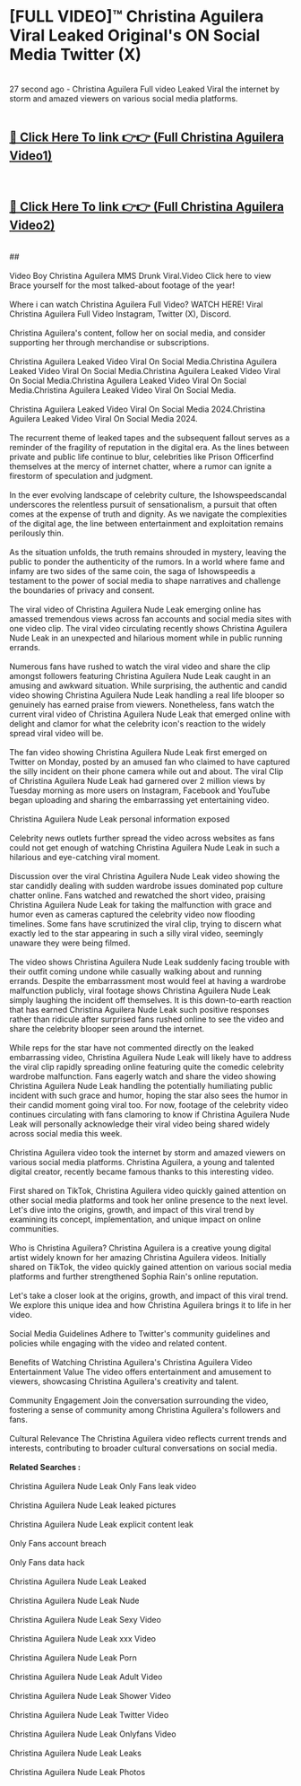 # [FULL VIDEO]™ Christina Aguilera Viral Leaked Original's ON Social Media Twitter (X) <br>
<br>
27 second ago - Christina Aguilera Full video Leaked Viral the internet by storm and amazed viewers on various social media platforms.<br>

 <br>

##  <a href="https://play.123hd.live?title=Full Christina_Aguilera&ref=git">🔴 Click Here To link 👉👉 (Full Christina Aguilera Video1)</a><br>
  <br>

##  <a href="https://play.123hd.live?title=Full Christina_Aguilera&ref=git">🔴 Click Here To link 👉👉 (Full Christina Aguilera Video2)</a><br>
  <br>
  ##


  <br>

  <br>
Video Boy Christina Aguilera MMS Drunk Viral.Video Click here to view Brace yourself for the most talked-about footage of the year!
<br><br>
Where i can watch Christina Aguilera Full Video? WATCH HERE! Viral Christina Aguilera Full Video Instagram, Twitter (X), Discord.
<br><br>
Christina Aguilera's content, follow her on social media, and consider supporting her through merchandise or subscriptions.
<br><br>
Christina Aguilera Leaked Video Viral On Social Media.Christina Aguilera Leaked Video Viral On Social Media.Christina Aguilera Leaked Video Viral On Social Media.Christina Aguilera Leaked Video Viral On Social Media.Christina Aguilera Leaked Video Viral On Social Media.
<br><br>
Christina Aguilera Leaked Video Viral On Social Media 2024.Christina Aguilera Leaked Video Viral On Social Media 2024.
<br><br>
The recurrent theme of leaked tapes and the subsequent fallout serves as a reminder of the fragility of reputation in the digital era. As the lines between private and public life continue to blur, celebrities like Prison Officerfind themselves at the mercy of internet chatter, where a rumor can ignite a firestorm of speculation and judgment.
<br><br>
In the ever evolving landscape of celebrity culture, the Ishowspeedscandal underscores the relentless pursuit of sensationalism, a pursuit that often comes at the expense of truth and dignity. As we navigate the complexities of the digital age, the line between entertainment and exploitation remains perilously thin.
<br><br>
As the situation unfolds, the truth remains shrouded in mystery, leaving the public to ponder the authenticity of the rumors. In a world where fame and infamy are two sides of the same coin, the saga of Ishowspeedis a testament to the power of social media to shape narratives and challenge the boundaries of privacy and consent.
<br><br>
The viral video of Christina Aguilera Nude Leak emerging online has amassed tremendous views across fan accounts and social media sites with one video clip. The viral video circulating recently shows Christina Aguilera Nude Leak in an unexpected and hilarious moment while in public running errands.
<br><br>
Numerous fans have rushed to watch the viral video and share the clip amongst followers featuring Christina Aguilera Nude Leak caught in an amusing and awkward situation. While surprising, the authentic and candid video showing Christina Aguilera Nude Leak handling a real life blooper so genuinely has earned praise from viewers. Nonetheless, fans watch the current viral video of Christina Aguilera Nude Leak that emerged online with delight and clamor for what the celebrity icon's reaction to the widely spread viral video will be.
<br><br>
The fan video showing Christina Aguilera Nude Leak first emerged on Twitter on Monday, posted by an amused fan who claimed to have captured the silly incident on their phone camera while out and about. The viral Clip of Christina Aguilera Nude Leak had garnered over 2 million views by Tuesday morning as more users on Instagram, Facebook and YouTube began uploading and sharing the embarrassing yet entertaining video.
<br><br>
Christina Aguilera Nude Leak personal information exposed
<br><br>
Celebrity news outlets further spread the video across websites as fans could not get enough of watching Christina Aguilera Nude Leak in such a hilarious and eye-catching viral moment.
<br><br>
Discussion over the viral Christina Aguilera Nude Leak video showing the star candidly dealing with sudden wardrobe issues dominated pop culture chatter online. Fans watched and rewatched the short video, praising Christina Aguilera Nude Leak for taking the malfunction with grace and humor even as cameras captured the celebrity video now flooding timelines. Some fans have scrutinized the viral clip, trying to discern what exactly led to the star appearing in such a silly viral video, seemingly unaware they were being filmed.
<br><br>
The video shows Christina Aguilera Nude Leak suddenly facing trouble with their outfit coming undone while casually walking about and running errands. Despite the embarrassment most would feel at having a wardrobe malfunction publicly, viral footage shows Christina Aguilera Nude Leak simply laughing the incident off themselves. It is this down-to-earth reaction that has earned Christina Aguilera Nude Leak such positive responses rather than ridicule after surprised fans rushed online to see the video and share the celebrity blooper seen around the internet.
<br><br>
While reps for the star have not commented directly on the leaked embarrassing video, Christina Aguilera Nude Leak will likely have to address the viral clip rapidly spreading online featuring quite the comedic celebrity wardrobe malfunction. Fans eagerly watch and share the video showing Christina Aguilera Nude Leak handling the potentially humiliating public incident with such grace and humor, hoping the star also sees the humor in their candid moment going viral too. For now, footage of the celebrity video continues circulating with fans clamoring to know if Christina Aguilera Nude Leak will personally acknowledge their viral video being shared widely across social media this week.
<br><br>
Christina Aguilera video took the internet by storm and amazed viewers on various social media platforms. Christina Aguilera, a young and talented digital creator, recently became famous thanks to this interesting video.
<br><br>
First shared on TikTok, Christina Aguilera video quickly gained attention on other social media platforms and took her online presence to the next level. Let's dive into the origins, growth, and impact of this viral trend by examining its concept, implementation, and unique impact on online communities.
<br><br>
Who is Christina Aguilera? Christina Aguilera is a creative young digital artist widely known for her amazing Christina Aguilera videos. Initially shared on TikTok, the video quickly gained attention on various social media platforms and further strengthened Sophia Rain's online reputation.
<br><br>
Let's take a closer look at the origins, growth, and impact of this viral trend. We explore this unique idea and how Christina Aguilera brings it to life in her video.
<br><br>
Social Media Guidelines Adhere to Twitter's community guidelines and policies while engaging with the video and related content.
<br><br>
Benefits of Watching Christina Aguilera's Christina Aguilera Video Entertainment Value The video offers entertainment and amusement to viewers, showcasing Christina Aguilera's creativity and talent.
<br><br>
Community Engagement Join the conversation surrounding the video, fostering a sense of community among Christina Aguilera's followers and fans.
<br><br>
Cultural Relevance The Christina Aguilera video reflects current trends and interests, contributing to broader cultural conversations on social media.
<br><br>
<strong>Related Searches :</strong>
<br><br>
Christina Aguilera Nude Leak Only Fans leak video
<br><br>
Christina Aguilera Nude Leak leaked pictures
<br><br>
Christina Aguilera Nude Leak explicit content leak
<br><br>
Only Fans account breach
<br><br>
Only Fans data hack
<br><br>
Christina Aguilera Nude Leak Leaked
<br><br>
Christina Aguilera Nude Leak Nude
<br><br>
Christina Aguilera Nude Leak Sexy Video
<br><br>
Christina Aguilera Nude Leak xxx Video
<br><br>
Christina Aguilera Nude Leak Porn
<br><br>
Christina Aguilera Nude Leak Adult Video
<br><br>
Christina Aguilera Nude Leak Shower Video
<br><br>
Christina Aguilera Nude Leak Twitter Video
<br><br>
Christina Aguilera Nude Leak Onlyfans Video
<br><br>
Christina Aguilera Nude Leak Leaks
<br><br>
Christina Aguilera Nude Leak Photos